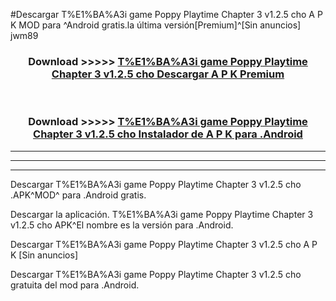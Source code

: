 #Descargar T%E1%BA%A3i game Poppy Playtime Chapter 3 v1.2.5 cho  A P K MOD para ^Android gratis.la última versión[Premium]^[Sin anuncios] jwm89



<div align="center">
<h3>Download >>>>> <a href="https://es-web.web.app/?es= ${title}">T%E1%BA%A3i game Poppy Playtime Chapter 3 v1.2.5 cho  Descargar A P K Premium</a></h3><br>

<h3>Download >>>>> <a href="https://es-web.web.app/?es= ${title}">T%E1%BA%A3i game Poppy Playtime Chapter 3 v1.2.5 cho  Instalador de A P K para .Android</a></h3>
</div>


----------------------------------------------------------

----------------------------------------------------------

----------------------------------------------------------

Descargar T%E1%BA%A3i game Poppy Playtime Chapter 3 v1.2.5 cho  .APK^MOD^ para .Android gratis.

Descargar la aplicación. T%E1%BA%A3i game Poppy Playtime Chapter 3 v1.2.5 cho  APK^El nombre es la versión para .Android.

Descargar T%E1%BA%A3i game Poppy Playtime Chapter 3 v1.2.5 cho  A P K [Sin anuncios]

Descargar T%E1%BA%A3i game Poppy Playtime Chapter 3 v1.2.5 cho  gratuita del mod para .Android.